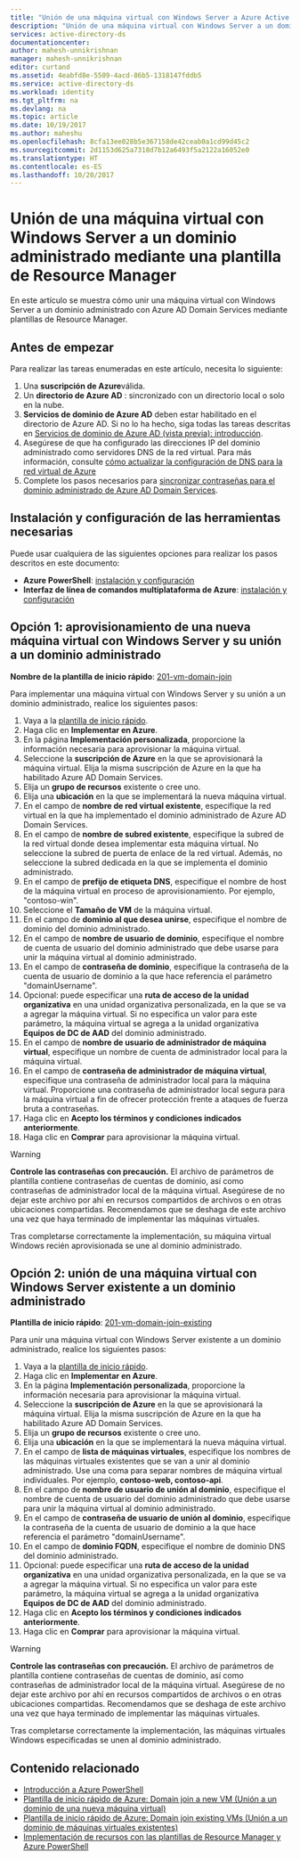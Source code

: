 ```yaml
---
title: "Unión de una máquina virtual con Windows Server a Azure Active Directory Domain Services | Microsoft Docs"
description: "Unión de una máquina virtual con Windows Server a un dominio administrado mediante plantillas de Azure Resource Manager."
services: active-directory-ds
documentationcenter: 
author: mahesh-unnikrishnan
manager: mahesh-unnikrishnan
editor: curtand
ms.assetid: 4eabfd8e-5509-4acd-86b5-1318147fddb5
ms.service: active-directory-ds
ms.workload: identity
ms.tgt_pltfrm: na
ms.devlang: na
ms.topic: article
ms.date: 10/19/2017
ms.author: maheshu
ms.openlocfilehash: 8cfa13ee028b5e367158de42ceab0a1cd99d45c2
ms.sourcegitcommit: 2d1153d625a7318d7b12a6493f5a2122a16052e0
ms.translationtype: HT
ms.contentlocale: es-ES
ms.lasthandoff: 10/20/2017
---
```

# <a name="join-a-windows-server-virtual-machine-to-a-managed-domain-using-a-resource-manager-template"></a>Unión de una máquina virtual con Windows Server a un dominio administrado mediante una plantilla de Resource Manager
En este artículo se muestra cómo unir una máquina virtual con Windows Server a un dominio administrado con Azure AD Domain Services mediante plantillas de Resource Manager.

## <a name="before-you-begin"></a>Antes de empezar
Para realizar las tareas enumeradas en este artículo, necesita lo siguiente:
1. Una **suscripción de Azure**válida.
2. Un **directorio de Azure AD** : sincronizado con un directorio local o solo en la nube.
3. **Servicios de dominio de Azure AD** deben estar habilitado en el directorio de Azure AD. Si no lo ha hecho, siga todas las tareas descritas en [Servicios de dominio de Azure AD (vista previa): introducción](active-directory-ds-getting-started.md).
4. Asegúrese de que ha configurado las direcciones IP del dominio administrado como servidores DNS de la red virtual. Para más información, consulte [cómo actualizar la configuración de DNS para la red virtual de Azure](active-directory-ds-getting-started-dns.md)
5. Complete los pasos necesarios para [sincronizar contraseñas para el dominio administrado de Azure AD Domain Services](active-directory-ds-getting-started-password-sync.md).


## <a name="install-and-configure-required-tools"></a>Instalación y configuración de las herramientas necesarias
Puede usar cualquiera de las siguientes opciones para realizar los pasos descritos en este documento:
* **Azure PowerShell**: [instalación y configuración](https://azure.microsoft.com/documentation/articles/powershell-install-configure/)
* **Interfaz de línea de comandos multiplataforma de Azure**: [instalación y configuración](https://azure.microsoft.com/documentation/articles/xplat-cli-install/)


## <a name="option-1-provision-a-new-windows-server-vm-and-join-it-to-a-managed-domain"></a>Opción 1: aprovisionamiento de una nueva máquina virtual con Windows Server y su unión a un dominio administrado
**Nombre de la plantilla de inicio rápido**: [201-vm-domain-join](https://azure.microsoft.com/resources/templates/201-vm-domain-join/)

Para implementar una máquina virtual con Windows Server y su unión a un dominio administrado, realice los siguientes pasos:
1. Vaya a la [plantilla de inicio rápido](https://azure.microsoft.com/resources/templates/201-vm-domain-join/).
2. Haga clic en **Implementar en Azure**.
3. En la página **Implementación personalizada**, proporcione la información necesaria para aprovisionar la máquina virtual.
4. Seleccione la **suscripción de Azure** en la que se aprovisionará la máquina virtual. Elija la misma suscripción de Azure en la que ha habilitado Azure AD Domain Services.
5. Elija un **grupo de recursos** existente o cree uno.
6. Elija una **ubicación** en la que se implementará la nueva máquina virtual.
7. En el campo de **nombre de red virtual existente**, especifique la red virtual en la que ha implementado el dominio administrado de Azure AD Domain Services.
8. En el campo de **nombre de subred existente**, especifique la subred de la red virtual donde desea implementar esta máquina virtual. No seleccione la subred de puerta de enlace de la red virtual. Además, no seleccione la subred dedicada en la que se implementa el dominio administrado.
9. En el campo de **prefijo de etiqueta DNS**, especifique el nombre de host de la máquina virtual en proceso de aprovisionamiento. Por ejemplo, "contoso-win".
10. Seleccione el **Tamaño de VM** de la máquina virtual.
11. En el campo de **dominio al que desea unirse**, especifique el nombre de dominio del dominio administrado.
12. En el campo de **nombre de usuario de dominio**, especifique el nombre de cuenta de usuario del dominio administrado que debe usarse para unir la máquina virtual al dominio administrado.
13. En el campo de **contraseña de dominio**, especifique la contraseña de la cuenta de usuario de dominio a la que hace referencia el parámetro "domainUsername".
14. Opcional: puede especificar una **ruta de acceso de la unidad organizativa** en una unidad organizativa personalizada, en la que se va a agregar la máquina virtual. Si no especifica un valor para este parámetro, la máquina virtual se agrega a la unidad organizativa **Equipos de DC de AAD** del dominio administrado.
15. En el campo de **nombre de usuario de administrador de máquina virtual**, especifique un nombre de cuenta de administrador local para la máquina virtual.
16. En el campo de **contraseña de administrador de máquina virtual**, especifique una contraseña de administrador local para la máquina virtual. Proporcione una contraseña de administrador local segura para la máquina virtual a fin de ofrecer protección frente a ataques de fuerza bruta a contraseñas.
17. Haga clic en **Acepto los términos y condiciones indicados anteriormente**.
18. Haga clic en **Comprar** para aprovisionar la máquina virtual.

> [!WARNING]
> **Controle las contraseñas con precaución.**
> El archivo de parámetros de plantilla contiene contraseñas de cuentas de dominio, así como contraseñas de administrador local de la máquina virtual. Asegúrese de no dejar este archivo por ahí en recursos compartidos de archivos o en otras ubicaciones compartidas. Recomendamos que se deshaga de este archivo una vez que haya terminado de implementar las máquinas virtuales.
>

Tras completarse correctamente la implementación, su máquina virtual Windows recién aprovisionada se une al dominio administrado.


## <a name="option-2-join-an-existing-windows-server-vm-to-a-managed-domain"></a>Opción 2: unión de una máquina virtual con Windows Server existente a un dominio administrado
**Plantilla de inicio rápido**: [201-vm-domain-join-existing](https://azure.microsoft.com/resources/templates/201-vm-domain-join-existing/)

Para unir una máquina virtual con Windows Server existente a un dominio administrado, realice los siguientes pasos:
1. Vaya a la [plantilla de inicio rápido](https://azure.microsoft.com/resources/templates/201-vm-domain-join-existing/).
2. Haga clic en **Implementar en Azure**.
3. En la página **Implementación personalizada**, proporcione la información necesaria para aprovisionar la máquina virtual.
4. Seleccione la **suscripción de Azure** en la que se aprovisionará la máquina virtual. Elija la misma suscripción de Azure en la que ha habilitado Azure AD Domain Services.
5. Elija un **grupo de recursos** existente o cree uno.
6. Elija una **ubicación** en la que se implementará la nueva máquina virtual.
7. En el campo de **lista de máquinas virtuales**, especifique los nombres de las máquinas virtuales existentes que se van a unir al dominio administrado. Use una coma para separar nombres de máquina virtual individuales. Por ejemplo, **contoso-web, contoso-api**.
8. En el campo de **nombre de usuario de unión al dominio**, especifique el nombre de cuenta de usuario del dominio administrado que debe usarse para unir la máquina virtual al dominio administrado.
9. En el campo de **contraseña de usuario de unión al dominio**, especifique la contraseña de la cuenta de usuario de dominio a la que hace referencia el parámetro "domainUsername".
10. En el campo de **dominio FQDN**, especifique el nombre de dominio DNS del dominio administrado.
11. Opcional: puede especificar una **ruta de acceso de la unidad organizativa** en una unidad organizativa personalizada, en la que se va a agregar la máquina virtual. Si no especifica un valor para este parámetro, la máquina virtual se agrega a la unidad organizativa **Equipos de DC de AAD** del dominio administrado.
12. Haga clic en **Acepto los términos y condiciones indicados anteriormente**.
13. Haga clic en **Comprar** para aprovisionar la máquina virtual.

> [!WARNING]
> **Controle las contraseñas con precaución.**
> El archivo de parámetros de plantilla contiene contraseñas de cuentas de dominio, así como contraseñas de administrador local de la máquina virtual. Asegúrese de no dejar este archivo por ahí en recursos compartidos de archivos o en otras ubicaciones compartidas. Recomendamos que se deshaga de este archivo una vez que haya terminado de implementar las máquinas virtuales.
>

Tras completarse correctamente la implementación, las máquinas virtuales Windows especificadas se unen al dominio administrado.


## <a name="related-content"></a>Contenido relacionado
* [Introducción a Azure PowerShell](https://docs.microsoft.com/powershell/azure/overview?view=azurermps-4.4.0)
* [Plantilla de inicio rápido de Azure: Domain join a new VM (Unión a un dominio de una nueva máquina virtual)](https://azure.microsoft.com/resources/templates/201-vm-domain-join/)
* [Plantilla de inicio rápido de Azure: Domain join existing VMs (Unión a un dominio de máquinas virtuales existentes)](https://azure.microsoft.com/resources/templates/201-vm-domain-join-existing/)
* [Implementación de recursos con las plantillas de Resource Manager y Azure PowerShell](../azure-resource-manager/resource-group-template-deploy.md)
